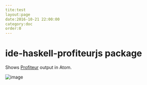 ```yaml
---
tite:test
layout:page
date:2016-10-21 22:00:00
category:doc
order:0
---
```


# ide-haskell-profiteurjs package

Shows [Profiteur](https://github.com/jaspervdj/profiteur/) output in Atom.

![image](https://cloud.githubusercontent.com/assets/7275622/19200931/367c14ae-8cd4-11e6-9485-8c9c59681a18.png)
